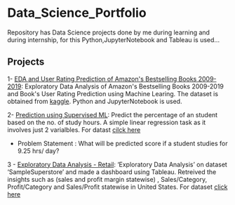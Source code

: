 # Data_Science_Portfolio
Repository has Data Science projects done by me during learning and during internship, for this Python,JupyterNotebook and Tableau is used... 

## Projects
1- [EDA and User Rating Prediction of Amazon's Bestselling Books 2009-2019](https://github.com/rehan-raees/Data_Science_Portfolio/blob/main/Amazon's%20bestselling%20books.ipynb): Exploratory Data Analysis of Amazon's Bestselling Books 2009-2019 and Book's User Rating Prediction using Machine Learing. The dataset is obtained from [kaggle](https://www.kaggle.com/sootersaalu/amazon-top-50-bestselling-books-2009-2019). Python and JupyterNotebook is used.

2- [Prediction using Supervised ML](https://github.com/rehan-raees/The-Sparks-Foundation-GRIP-Tasks/blob/main/Task%20-%201%20-%20The%20Sparks%20Foundation%20Internship%20(GRIPFEB21).ipynb): Predict the percentage of an student based on the no. of study hours. A simple linear regression task as it involves just 2 varialbles. For datast [cilck here](https://raw.githubusercontent.com/AdiPersonalWorks/Random/master/student_scores%20-%20student_scores.csv)
 - Problem Statement : What will be predicted score if a student studies for 9.25 hrs/ day?

3 - [Exploratory Data Analysis - Retail](https://public.tableau.com/app/profile/rehan.raees/viz/xyz_16123569137170/Dashboard): ‘Exploratory Data Analysis’ on dataset ‘SampleSuperstore’  and made a dashboard using Tableau. Retreived the insights such as (sales and profit margin statewise) , Sales/Category, Profit/Category and Sales/Profit statewise in United States. For dataset [click here](https://drive.google.com/file/d/1lV7is1B566UQPYzzY8R2ZmOritTW299S/view)
